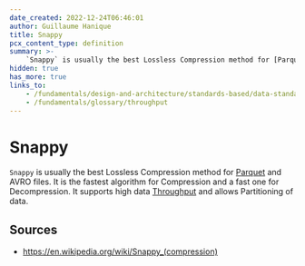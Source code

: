 ```yaml
---
date_created: 2022-12-24T06:46:01
author: Guillaume Hanique
title: Snappy
pcx_content_type: definition
summary: >-
    `Snappy` is usually the best Lossless Compression method for [Parquet](/fundamentals/design-and-architecture/standards-based/data-standards/#parquet) and AVRO files. It is the fastest algorithm for Compression and a fast one for Decompression. It supports high data [Throughput](/fundamentals/glossary/throughput) and allows Partitioning of data.
hidden: true
has_more: true
links_to:
    - /fundamentals/design-and-architecture/standards-based/data-standards/parquet
    - /fundamentals/glossary/throughput
---
```


# Snappy

`Snappy` is usually the best Lossless Compression method for [Parquet](/fundamentals/design-and-architecture/standards-based/data-standards/parquet) and AVRO files. It is the fastest algorithm for Compression and a fast one for Decompression. It supports high data [Throughput](/fundamentals/glossary/throughput) and allows Partitioning of data.

## Sources

-   https://en.wikipedia.org/wiki/Snappy_(compression)
